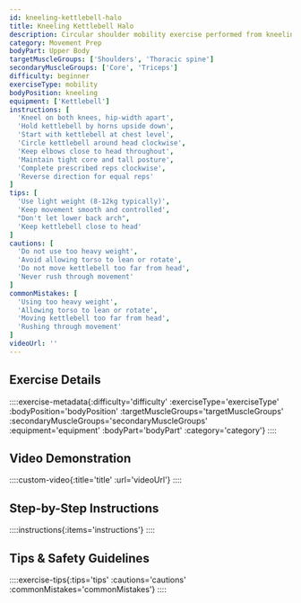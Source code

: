```yaml
---
id: kneeling-kettlebell-halo
title: Kneeling Kettlebell Halo
description: Circular shoulder mobility exercise performed from kneeling position to eliminate lower body compensation while improving shoulder flexibility and core stability.
category: Movement Prep
bodyPart: Upper Body
targetMuscleGroups: ['Shoulders', 'Thoracic spine']
secondaryMuscleGroups: ['Core', 'Triceps']
difficulty: beginner
exerciseType: mobility
bodyPosition: kneeling
equipment: ['Kettlebell']
instructions: [
  'Kneel on both knees, hip-width apart',
  'Hold kettlebell by horns upside down',
  'Start with kettlebell at chest level',
  'Circle kettlebell around head clockwise',
  'Keep elbows close to head throughout',
  'Maintain tight core and tall posture',
  'Complete prescribed reps clockwise',
  'Reverse direction for equal reps'
]
tips: [
  'Use light weight (8-12kg typically)',
  'Keep movement smooth and controlled',
  "Don't let lower back arch",
  'Keep kettlebell close to head'
]
cautions: [
  'Do not use too heavy weight',
  'Avoid allowing torso to lean or rotate',
  'Do not move kettlebell too far from head',
  'Never rush through movement'
]
commonMistakes: [
  'Using too heavy weight',
  'Allowing torso to lean or rotate',
  'Moving kettlebell too far from head',
  'Rushing through movement'
]
videoUrl: ''
---
```


## Exercise Details

::::exercise-metadata{:difficulty='difficulty' :exerciseType='exerciseType' :bodyPosition='bodyPosition' :targetMuscleGroups='targetMuscleGroups' :secondaryMuscleGroups='secondaryMuscleGroups' :equipment='equipment' :bodyPart='bodyPart' :category='category'}
::::

## Video Demonstration

::::custom-video{:title='title' :url='videoUrl'}
::::

## Step-by-Step Instructions

::::instructions{:items='instructions'}
::::

## Tips & Safety Guidelines

::::exercise-tips{:tips='tips' :cautions='cautions' :commonMistakes='commonMistakes'}
::::
